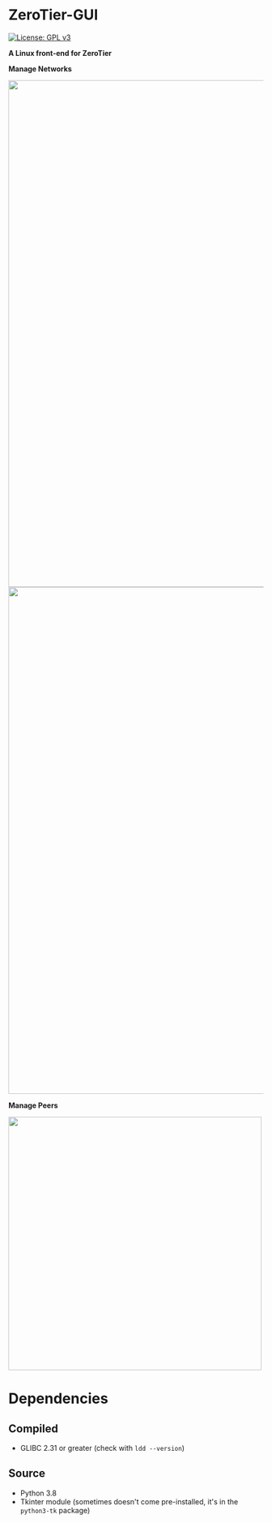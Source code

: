# ZeroTier-GUI

[![License: GPL v3](https://img.shields.io/badge/License-GPL%20v3-blue.svg)](https://github.com/tralph3/ZeroTier-GUI/blob/master/LICENSE)

**A Linux front-end for ZeroTier**


**Manage Networks**


<img src="https://i.imgur.com/Na2VFl5.png" width="1000">
<img src="https://i.imgur.com/Zs7sTOo.png" width="1000">

**Manage Peers**

<img src="https://i.imgur.com/SimjByN.png" width="500">

# Dependencies

## Compiled
* GLIBC 2.31 or greater (check with `ldd --version`)

## Source
* Python 3.8
* Tkinter module (sometimes doesn't come pre-installed, it's in the `python3-tk` package)
